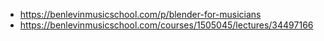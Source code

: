 - https://benlevinmusicschool.com/p/blender-for-musicians
- https://benlevinmusicschool.com/courses/1505045/lectures/34497166
